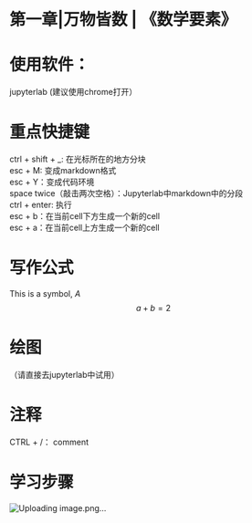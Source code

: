 # 第一章|万物皆数 | 《数学要素》
# 使用软件：
jupyterlab (建议使用chrome打开）
# 重点快捷键
ctrl + shift + _: 在光标所在的地方分块  
esc + M: 变成markdown格式  
esc + Y：变成代码环境  
space twice（敲击两次空格）：Jupyterlab中markdown中的分段  
ctrl + enter: 执行  
esc + b：在当前cell下方生成一个新的cell  
esc + a：在当前cell上方生成一个新的cell  
# 写作公式
This is a symbol, $A$  
$$a + b = 2$$
# 绘图
（请直接去jupyterlab中试用）  
# 注释
CTRL + /： comment
# 学习步骤
![Uploading image.png…]()




